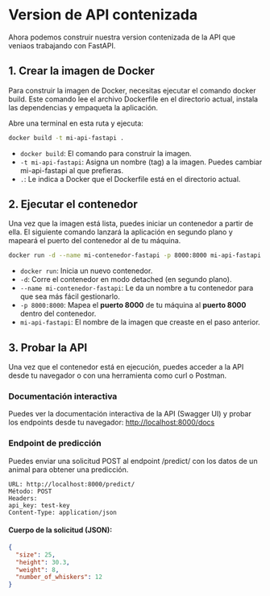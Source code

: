 # Version de API contenizada

Ahora podemos construir nuestra version contenizada de la API que veniaos trabajando con FastAPI.

## 1. Crear la imagen de Docker

Para construir la imagen de Docker, necesitas ejecutar el comando docker build. Este comando lee el archivo Dockerfile en el directorio actual, instala las dependencias y empaqueta la aplicación.

Abre una terminal en esta ruta y ejecuta:

```bash
docker build -t mi-api-fastapi .
```

- `docker build`: El comando para construir la imagen.
- `-t mi-api-fastapi`: Asigna un nombre (tag) a la imagen. Puedes cambiar mi-api-fastapi al que prefieras.
- `.`: Le indica a Docker que el Dockerfile está en el directorio actual.

## 2. Ejecutar el contenedor

Una vez que la imagen está lista, puedes iniciar un contenedor a partir de ella. El siguiente comando lanzará la aplicación en segundo plano y mapeará el puerto del contenedor al de tu máquina.

```bash
docker run -d --name mi-contenedor-fastapi -p 8000:8000 mi-api-fastapi
```

- `docker run`: Inicia un nuevo contenedor.
- `-d`: Corre el contenedor en modo detached (en segundo plano).
- `--name mi-contenedor-fastapi`: Le da un nombre a tu contenedor para que sea más fácil gestionarlo.
- `-p 8000:8000`: Mapea el **puerto 8000** de tu máquina al **puerto 8000** dentro del contenedor.
- `mi-api-fastapi`: El nombre de la imagen que creaste en el paso anterior.

## 3. Probar la API

Una vez que el contenedor está en ejecución, puedes acceder a la API desde tu navegador o con una herramienta como curl o Postman.

### Documentación interactiva

Puedes ver la documentación interactiva de la API (Swagger UI) y probar los endpoints desde tu navegador: [http://localhost:8000/docs](http://localhost:8000/docs)

### Endpoint de predicción

Puedes enviar una solicitud POST al endpoint /predict/ con los datos de un animal para obtener una predicción.

```
URL: http://localhost:8000/predict/
Método: POST
Headers:
api_key: test-key
Content-Type: application/json
```

#### Cuerpo de la solicitud (JSON):

```json
{
  "size": 25,
  "height": 30.3,
  "weight": 8,
  "number_of_whiskers": 12
}
```